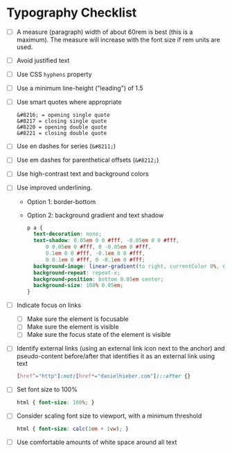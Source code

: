 # Typography Checklist

- [ ] A measure (paragraph) width of about 60rem is best (this is a maximum). The measure will increase with the font size if rem units are used.

- [ ] Avoid justified text

- [ ] Use CSS `hyphens` property

- [ ] Use a minimum line-height ("leading") of 1.5

- [ ] Use smart quotes where appropriate

  ```
  &#8216; = opening single quote
  &#8217 = closing single quote
  &#8220 = opening double quote
  &#8221 = closing double quote
  ```

- [ ] Use en dashes for series (`&#8211;`)

- [ ] Use em dashes for parenthetical offsets (`&#8212;`)

- [ ] Use high-contrast text and background colors

- [ ] Use improved underlining.

  - Option 1: border-bottom

  - Option 2: background gradient and text shadow

    ```css
    p a {
      text-decoration: none;
      text-shadow: 0.05em 0 0 #fff, -0.05em 0 0 #fff,
          0 0.05em 0 #fff, 0 -0.05em 0 #fff,
          0.1em 0 0 #fff, -0.1em 0 0 #fff,
          0 0.1em 0 #fff, 0 -0.1em 0 #fff;
      background-image: linear-gradient(to right, currentColor 0%, currentColor 100%);
      background-repeat: repeat-x;
      background-position: bottom 0.05em center;
      background-size: 100% 0.05em;
    }
    ```

- [ ] Indicate focus on links
  - [ ] Make sure the element is focusable
  - [ ] Make sure the element is visible
  - [ ] Make sure the focus state of the element is visible

- [ ] Identify external links (using an external link icon next to the anchor) and pseudo-content before/after that identifies it as an external link using text

  ```css
  [href^="http"]:not([href*="danielhieber.com"])::after {}
  ```

- [ ] Set font size to 100%

  ```css
  html { font-size: 100%; }
  ```

- [ ] Consider scaling font size to viewport, with a minimum threshold

  ```css
  html { font-size: calc(1em + 1vw); }
  ```

- [ ] Use comfortable amounts of white space around all text
